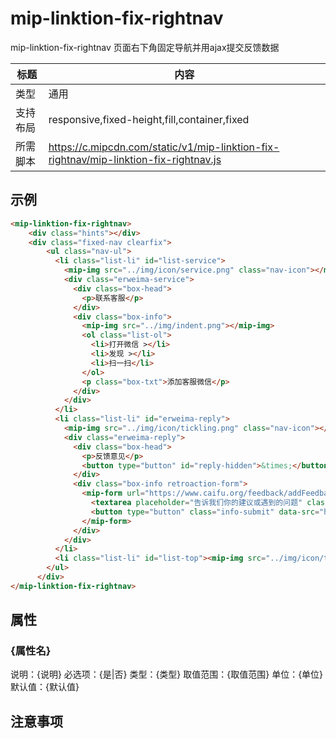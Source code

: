 # mip-linktion-fix-rightnav

mip-linktion-fix-rightnav 页面右下角固定导航并用ajax提交反馈数据

标题|内容
----|----
类型|通用
支持布局|responsive,fixed-height,fill,container,fixed
所需脚本|https://c.mipcdn.com/static/v1/mip-linktion-fix-rightnav/mip-linktion-fix-rightnav.js

## 示例


```html
<mip-linktion-fix-rightnav>
    <div class="hints"></div>
    <div class="fixed-nav clearfix">
        <ul class="nav-ul">
          <li class="list-li" id="list-service">
            <mip-img src="../img/icon/service.png" class="nav-icon"></mip-img>
            <div class="erweima-service">
              <div class="box-head">
                <p>联系客服</p>
              </div>
              <div class="box-info">
                <mip-img src="../img/indent.png"></mip-img>
                <ol class="list-ol">
                  <li>打开微信 ></li>
                  <li>发现 ></li>
                  <li>扫一扫</li>
                </ol>
                <p class="box-txt">添加客服微信</p>
              </div>
            </div>
          </li>
          <li class="list-li" id="erweima-reply">
            <mip-img src="../img/icon/tickling.png" class="nav-icon"></mip-img>
            <div class="erweima-reply">
              <div class="box-head">
                <p>反馈意见</p>
                <button type="button" id="reply-hidden">&times;</button>
              </div>
              <div class="box-info retroaction-form">
                <mip-form url="https://www.caifu.org/feedback/addFeedback">
                  <textarea placeholder="告诉我们你的建议或遇到的问题" class="info-textarea"></textarea>
                  <button type="button" class="info-submit" data-src="https://www.caifu.org/feedback/addFeedback">提交</button>
                </mip-form>
              </div>
            </div>
          </li>
          <li class="list-li" id="list-top"><mip-img src="../img/icon/top.png" class="nav-icon nav-icon-stack"></mip-img><p class="stack-txt">top</p></li>
        </ul>
      </div>
</mip-linktion-fix-rightnav>
```

## 属性

### {属性名}

说明：{说明}
必选项：{是|否}
类型：{类型}
取值范围：{取值范围}
单位：{单位}
默认值：{默认值}

## 注意事项

